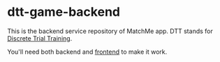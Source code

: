 # dtt-game-backend

This is the backend service repository of MatchMe app. DTT stands for [Discrete Trial Training](https://www.autismspeaks.org/expert-opinion/what-discrete-trial-training).

You'll need both backend and [frontend](/chinese-slacking-party/dtt-game-frontend) to make it work.
